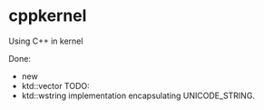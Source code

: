 # cppkernel
Using C++ in kernel

Done:
* new
* ktd::vector
TODO:
* ktd::wstring implementation encapsulating UNICODE_STRING.
